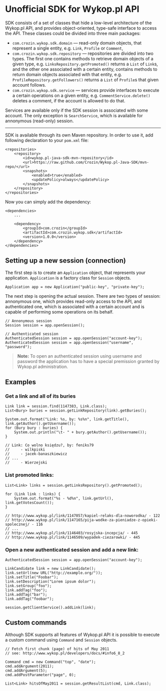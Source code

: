 Unofficial SDK for Wykop.pl API
===============================

SDK consists of a set of classes that hide a low-level architecture of the Wykop.pl API, and provides object-oriented, type-safe interface to access the API.
These classes could be divided into three main packages:

- `com.crozin.wykop.sdk.domain` — read-only domain objects, that represent a single entity, e.g. `Link`, `Profile` or `Comment`,
- `com.crozin.wykop.sdk.repository` — repositories are divided into two types. The first one contains methods to retrieve domain objects of a given type, e.g. `LinksRepository.getPromoted()` returns a `List` of `Link`s, and the other one associated with a certain entity, contains methods to return domain objects associated with that entity, e.g. `ProfileRepository.getFollowers()` returns a `List` of `Profile`s that given account follows.
- `com.crozin.wykop.sdk.service` — services provide interfaces to execute a certain operations on a given entity, e.g. `CommentService.delete()` deletes a comment, if the account is allowed to do that.

Services are available only if the SDK session is associated with some account. The only exception is `SearchService`, which is available for annonymous (read-only) session.

---

SDK is available through its own Maven repository. In order to use it, add following declaration to your `pom.xml` file:

    <repositories>
		<repository>
			<id>wykop.pl-java-sdk-mvn-repository</id>
			<url>https://raw.github.com/Crozin/Wykop.pl-Java-SDK/mvn-repo/</url>
			<snapshots>
				<enabled>true</enabled>
				<updatePolicy>always</updatePolicy>
			</snapshots>
		</repository>
	</repositories>
    
Now you can simply add the dependency:

    <dependencies>
        ...
    
		<dependency>
			<groupId>com.crozin</groupId>
			<artifactId>com.crozin.wykop.sdk</artifactId>
			<version>1.0.0</version>
		</dependency>
	</dependencies>

Setting up a new session (connection)
-------------------------------------

The first step is to create an `Application` object, that represents your application. `Application` is a factory class for `Session` objects.

    Application app = new Application("public-key", "private-key");

The next step is opening the actual session. There are two types of session: annonymous one, which provides read-only access to the API, and authenticated one, which is associated with a certain account and is capable of performing some operations on its behalf.

    // Annonymous session
    Session session = app.openSession();

    // Authenticated session
    AuthenticatedSession session = app.openSession("account-key");
    AuthenticatedSession session = app.openSession("username", "password");

> **Note:** To open an authenticated session using username and password the application has to have a special premission granted by Wykop.pl administration.

Examples
--------

### Get a link and all of its buries

    Link link = session.find(1147383, Link.class);
    List<Bury> buries = session.getLinkRepository(link).getBuries();

    System.out.format("Link: %s, by: %s%n", link.getTitle(), link.getAuthor().getUsername());
    for (Bury bury : buries) {
        System.out.println("\t- " + bury.getAuthor().getUsername());
    }

    // Link: Co wolno księdzu?, by: feniks79
    //     - wilkpiski
    //     - jacek-banaszkiewicz
    // ...
    //     - Wierzejski

### List promoted links:

    List<Link> links = session.getLinksRepository().getPromoted();

    for (Link link : links) {
        System.out.format("%s - %d%n", link.getUrl(), link.getVotesCount());
    }

    // http://www.wykop.pl/link/1147057/kapiel-relaks-dla-noworodka/ - 122
    // http://www.wykop.pl/link/1147165/pija-wodke-za-pieniadze-z-opieki-spolecznej/ - 116
    // ...
    // http://www.wykop.pl/link/1146403/rosyjska-incepcja/ - 445
    // http://www.wykop.pl/link/1146509/wypadek-ciezarowki/ - 445

### Open a new authenticated session and add a new link:

    AuthenticatedSession session = app.openSession("account-key");
        
    LinkCandidate link = new LinkCandidate();
    link.setUrl(new URL("http://example.org/"));
    link.setTitle("Foobar");
    link.setDescription("Lorem ipsum dolor");
    link.setGroup("foo");
    link.addTag("foo");
    link.addTag("bar");
    link.addTag("foobar");

    session.getClientService().addLink(link);

Custom commands
---------------

Although SDK supports all features of Wykop.pl API it is possible to execute a custom command using `Command` and `Session` objects.

    // Fetch first chunk (page) of hits of May 2011
    // see: http://www.wykop.pl/developers/docs/#info6_8_2

    Command cmd = new Command("top", "date");
    cmd.addArgument(2011);
    cmd.addArgument(5);
    cmd.addPostParameter("page", 0);

    List<Link> hitsOfMay2011 = session.getResultList(cmd, Link.class);